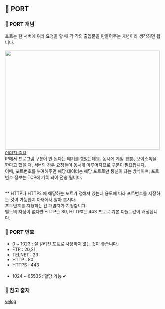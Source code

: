 ## 📶 PORT

### 📍 PORT 개념

포트는 한 서버에 여러 요청을 할 때 각 각의 출입문을 만들어주는 개념이라 생각하면 됩니다. <br /><br />
<img src="https://user-images.githubusercontent.com/97212459/183561656-046026c5-6703-4071-992d-cbde3dbd3dfc.PNG" width="500" height="320"><br />
[이미지 출처](https://velog.io/@nellholic108/%EB%84%A4%ED%8A%B8%EC%9B%8C%ED%81%AC-OSI-7-%EA%B3%84%EC%B8%B5)<br />
IP에서 프로그램 구분이 안 된다는 얘기를 했었는데요. 동시에 게임, 웹툰, 보이스톡을 한다고 했을 때, 서버의 경우 요청들이 동시에 이루어지므로 구분이 필요합니다. <BR />
이때, 포트번호를 부여해주면 해당 데이터는 해당 포트로만 통신이 되는 방식이며, 포트 번호 정보는 TCP에 기록 되어 전송 됩니다.

<br />
** HTTP나 HTTPS 에 해당하는 포트가 정해져 있는데 용도에 따라 포트번호를 저장하는 것이 가능한지 아래에서 알아 봅시다. <br /> 포트번호를 지정하는 건 개발자가 지정합니다.<br />별도의 지정이 없다면 HTTP는 80, HTTPS는 443 포트로 기본 디폴트값이 배정됩니다.

### 🧿 PORT 번호

-   0 ~ 1023 : 잘 알려진 포트로 사용하지 않는 것이 좋습니다.
-   FTP : 20,21
-   TELNET : 23
-   HTTP : 80
-   HTTPS : 443<br /><br />
-   1024 ~ 65535 : 할당 가능 ✔

### 🔗 참고 출처

[velog](https://velog.io/@nellholic108/%EB%84%A4%ED%8A%B8%EC%9B%8C%ED%81%AC-%EA%B0%9C%EB%85%90-%EC%A0%95%EB%A6%AC#%EB%84%A4%ED%8A%B8%EC%9B%8C%ED%81%AC-%EA%B8%B0%EB%B3%B8-%EA%B0%9C%EB%85%90)
